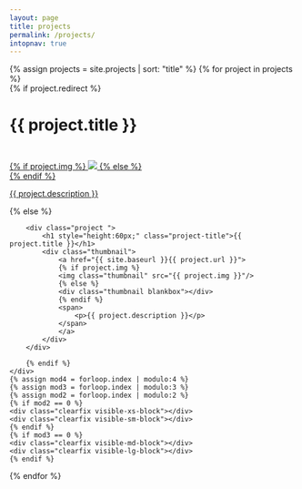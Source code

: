 ```yaml
---
layout: page
title: projects
permalink: /projects/
intopnav: true
---
```


<div class="row">
{% assign projects = site.projects | sort: "title" %}
{% for project in projects %}
    <div class="col-xs-6 col-sm-4 col-md-4 col-lg-4">
        {% if project.redirect %}
        <div class="project">
            <h1 style="height:60px;" class="project-title" >{{ project.title }}</h1>
            <div class="thumbnail">
                <a href="{{ project.redirect }}" target="_blank">
                {% if project.img %}
                <img class="thumbnail" src="{{ project.img }}"/>
                {% else %}
                <div class="thumbnail blankbox"></div>
                {% endif %}    
                <span>
                    <p>{{ project.description }}</p>
                </span>
                </a>
            </div>
        </div>
        {% else %}

        <div class="project ">
            <h1 style="height:60px;" class="project-title">{{ project.title }}</h1>
            <div class="thumbnail">
                <a href="{{ site.baseurl }}{{ project.url }}">
                {% if project.img %}
                <img class="thumbnail" src="{{ project.img }}"/>
                {% else %}
                <div class="thumbnail blankbox"></div>
                {% endif %}    
                <span>
                    <p>{{ project.description }}</p>
                </span>
                </a>
            </div>
        </div>

        {% endif %}
    </div>
    {% assign mod4 = forloop.index | modulo:4 %}
    {% assign mod3 = forloop.index | modulo:3 %}
    {% assign mod2 = forloop.index | modulo:2 %}
    {% if mod2 == 0 %}
    <div class="clearfix visible-xs-block"></div>
    <div class="clearfix visible-sm-block"></div>
    {% endif %}
    {% if mod3 == 0 %}
    <div class="clearfix visible-md-block"></div>
    <div class="clearfix visible-lg-block"></div>
    {% endif %}
{% endfor %}
</div>
